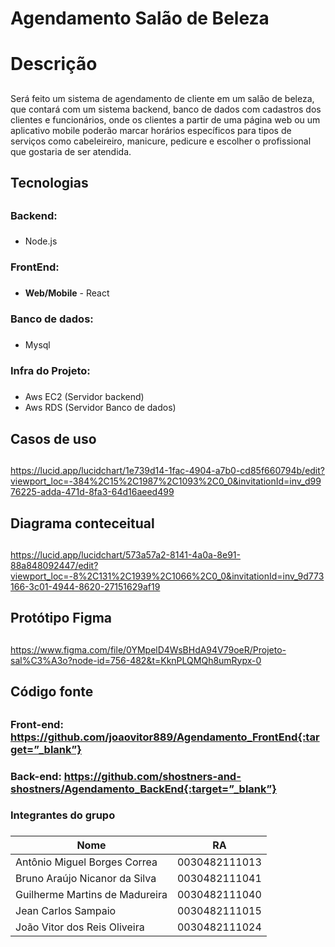 # Agendamento Salão de Beleza <h1>
# Descrição <h2>
Será feito um sistema de agendamento de cliente em um salão de beleza, que contará com um sistema backend, banco de dados com cadastros dos clientes e funcionários, onde os clientes a partir de uma página web ou um aplicativo mobile poderão marcar horários específicos para tipos de serviços como cabeleireiro, manicure, pedicure e escolher o profissional que gostaria de ser atendida.
  
## Tecnologias <h2>
### Backend:<h3>
 * Node.js
### FrontEnd:<h3>
 * **Web/Mobile** - React
### Banco de dados:<h3>
 * Mysql
### Infra do Projeto:<h5>
* Aws EC2 (Servidor backend)
* Aws RDS (Servidor Banco de dados)  

  
## Casos de uso <h2>
  https://lucid.app/lucidchart/1e739d14-1fac-4904-a7b0-cd85f660794b/edit?viewport_loc=-384%2C15%2C1987%2C1093%2C0_0&invitationId=inv_d9976225-adda-471d-8fa3-64d16aeed499
  
## Diagrama conteceitual <h2>
  https://lucid.app/lucidchart/573a57a2-8141-4a0a-8e91-88a848092447/edit?viewport_loc=-8%2C131%2C1939%2C1066%2C0_0&invitationId=inv_9d773166-3c01-4944-8620-27151629af19

  ## Protótipo Figma <h2>
  https://www.figma.com/file/0YMpelD4WsBHdA94V79oeR/Projeto-sal%C3%A3o?node-id=756-482&t=KknPLQMQh8umRypx-0
  
  ## Código fonte <h2>
  ### Front-end: https://github.com/joaovitor889/Agendamento_FrontEnd{:target=”_blank”}
  ### Back-end: https://github.com/shostners-and-shostners/Agendamento_BackEnd{:target=”_blank”}
  
  
### Integrantes do grupo <h3>  
 Nome   | RA
--------- | ------
Antônio Miguel Borges Correa | 0030482111013
Bruno Araújo Nicanor da Silva | 0030482111041
Guilherme Martins de Madureira | 0030482111040
Jean Carlos Sampaio  | 0030482111015
João Vitor dos Reis Oliveira | 0030482111024
